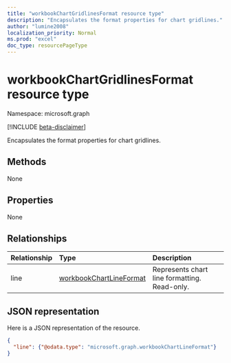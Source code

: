 ```yaml
---
title: "workbookChartGridlinesFormat resource type"
description: "Encapsulates the format properties for chart gridlines."
author: "lumine2008"
localization_priority: Normal
ms.prod: "excel"
doc_type: resourcePageType
---
```


# workbookChartGridlinesFormat resource type

Namespace: microsoft.graph

[!INCLUDE [beta-disclaimer](../../includes/beta-disclaimer.md)]

Encapsulates the format properties for chart gridlines.

## Methods
None

## Properties
None

## Relationships
| Relationship | Type	|Description|
|:---------------|:--------|:----------|
|line|[workbookChartLineFormat](workbookchartlineformat.md)|Represents chart line formatting. Read-only.|


## JSON representation

Here is a JSON representation of the resource.

<!--{
  "blockType": "resource",
  "optionalProperties": [
    "line"
    ],
  "baseType": "microsoft.graph.entity",
  "@odata.type": "microsoft.graph.workbookChartGridlinesFormat"
}-->

```json
{
  "line": {"@odata.type": "microsoft.graph.workbookChartLineFormat"}
}
```


<!-- uuid: 8fcb5dbc-d5aa-4681-8e31-b001d5168d79
2015-10-25 14:57:30 UTC -->
<!--
{
  "type": "#page.annotation",
  "description": "ChartGridlinesFormat resource",
  "keywords": "",
  "section": "documentation",
  "tocPath": "",
  "suppressions": []
}
-->


